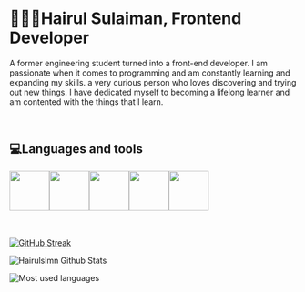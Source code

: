 <h1>👨🏽‍💻Hairul Sulaiman, Frontend Developer</h1>

<p align:center>
    A former engineering student turned into a front-end developer. I am passionate when it comes to programming and am constantly learning and expanding my skills.
    a very curious person who loves discovering and trying out new things. I have dedicated myself to becoming a lifelong learner and am contented with the things        that I learn.
</p>
<br>
<h2>💻Languages and tools</h2>
<div style="display:flex">
    <img src="https://cdn.jsdelivr.net/gh/devicons/devicon/icons/html5/html5-original.svg" width=70/>
    <img src="https://cdn.jsdelivr.net/gh/devicons/devicon/icons/css3/css3-original.svg" width=70/>
    <img src="https://cdn.jsdelivr.net/gh/devicons/devicon/icons/tailwindcss/tailwindcss-plain.svg" width=70/>
    <img src="https://cdn.jsdelivr.net/gh/devicons/devicon/icons/react/react-original.svg" width=70/>
    <img src="https://cdn.jsdelivr.net/gh/devicons/devicon/icons/git/git-original.svg" width=70/>
</div>

<br>
<br>

[![GitHub Streak](https://streak-stats.demolab.com/?user=Hrlslmn&theme=highcontrast)](https://git.io/streak-stats)

![Hairulslmn Github Stats](https://github-readme-stats.vercel.app/api?username=Hrlslmn&count_private=true&show_icons=true&theme=highcontrast&border_radius=20)

![Most used languages](https://github-readme-stats.vercel.app/api/top-langs/?username=Hrlslmn&layout=compact&show_icons=true&theme=highcontrast&border_radius=20)
